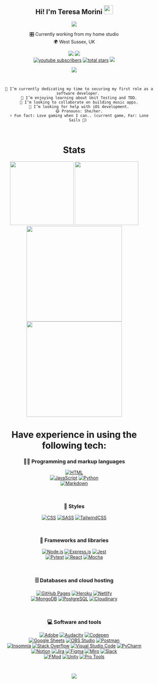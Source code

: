 <h2 align="center">
Hi! I'm Teresa Morini <img src="https://media.giphy.com/media/hvRJCLFzcasrR4ia7z/giphy.gif" width="28">
</h2>
  
<!-- Typing SVG by DenverCoder1 - https://github.com/DenverCoder1/readme-typing-svg -->
<div align="center">
  <img src="https://readme-typing-svg.herokuapp.com?color=6341F7&lines=Junior+Software+Developer+;Based+in+the+UK+%F0%9F%87%AC%F0%9F%87%A7&center=true&width=440&height=45&color=f75c7e&vCenter=true&size=22"
</div>

 🎛 Currently working from my home studio<br>
 🌍 West Sussex, UK 


<!-- Social icons section -->
<!-- <p align="center">
  <a href="https://www.youtube.com/c/teresamorini"><img width="32px" alt="Youtube" title="Youtube" src="https://i.imgur.com/qiXu7b2.png"></a>
  &#8287;&#8287;&#8287;&#8287;&#8287;
  <a href="https://www.codewars.com/users/tjmcodes" alt="Dev Pro Tips Discussion & Support Server"><img width="40px" src="https://i.ibb.co/7NPNwRq/codewars.jpg" alt="codewars"></a>
  &#8287;&#8287;&#8287;&#8287;&#8287;
  <a href="https://tmsd.itch.io/"><img width="32px" alt="itch.io" title="Island Girl" src="https://i.ibb.co/fqrHCxR/Itchio.png" alt="Itchio"/></a>
</p>
 -->
  


<!-- Social badges section -->
<p align="center">
  
 <a href="https://tjmcodes.github.io" target="_blank">
    <img src="https://img.shields.io/badge/-portfolio-magenta?style=for-the-badge&logo=Blackberry&logoColor=black"></a>
 <a href="https://www.github.com/tjmcodes/" target="_blank">
    <img src="https://img.shields.io/badge/-github-junglegreen?style=for-the-badge&logo=GitHub&logoColor=black"></a>
<br>

 <a href="https://www.youtube.com/c/teresamorini?sub_confirmation=1">
    <img alt="youtube subscribers" title="Subscribe to my YouTube channel" src="https://custom-icon-badges.herokuapp.com/youtube/channel/subscribers/UCZwzVpDT9XioSevj2pCHJgw?color=%23E05D44&label=youtube&logo=video&logoColor=white&style=for-the-badge&labelColor=CE4630"></a>
  <a href="https://github.com/tjmcodes?tab=repositories&sort=stargazers">
    <img alt="total stars" title="Total stars on GitHub" src="https://custom-icon-badges.herokuapp.com/github/stars/tjmcodes?color=55960c&style=for-the-badge&labelColor=488207&logo=star"/></a>
 <a href="https://linkedin.com/in/teresamorini">
<img src="https://img.shields.io/badge/LinkedIn-0077B5?style=for-the-badge&logo=linkedin&logoColor=white"></a>

  
  
  ![](https://visitor-badge.glitch.me/badge?page_id=tjmcodes.tjmcodes)
</p>

</br>
  
<div align="center">
  <ul>

     🔭 I’m currently dedicating my time to securing my first role as a software developer.
     🌱 I’m enjoying learning about Unit Testing and TDD.
     👯 I’m looking to collaborate on building music apps.
     🤔 I’m looking for help with iOS development.
     😄 Pronouns: She/her.
     ⚡ Fun fact: Love gaming when I can.. (current game, Far: Lone Sails 🚂)

  </ul>
 </div>
<br>

<div align="center">

<!-- Stats -->
  
# Stats

<img height="200em" src="https://activity-graph.herokuapp.com/graph?username=tjmcodes&theme=vue-dark">


<img height="200em" src="https://github-readme-stats.vercel.app/api/top-langs/?username=tjmcodes&theme=vue-dark&custom_title=Languages">
<img height="300em" src="https://wakatime.com/share/@tjmcodes/44fbacc0-c769-4f2b-8b8f-a6810a9cb4b8.svg"></img> 
<img height="300em" src="https://wakatime.com/share/@tjmcodes/67afd786-d7bb-4887-b90e-dbb2057e3726.svg"></img> 
</br>

# Have experience in using the following tech: 

### 👨‍💻 Programming and markup languages

<p>
    <a href="https://github.com/search?q=user%tjmcodes+language%3Ahtml"><img alt="HTML" src="https://img.shields.io/badge/HTML-E34F26.svg?logo=html5&logoColor=white"></a>
    </br>
    <a href="https://github.com/search?q=user%tjmcodes+language%3Ajavascript"><img alt="JavaScript" src="https://img.shields.io/badge/JavaScript-F7DF1E.svg?logo=javascript&logoColor=black"></a>
    <a href="https://github.com/search?q=user%tjmcodes+language%3Apython"><img alt="Python" src="https://img.shields.io/badge/Python-14354C.svg?logo=python&logoColor=white"></a>
    </br>
    <a href="https://github.com/search?q=user%tjmcodes+language%3Amarkdown"><img alt="Markdown" src="https://img.shields.io/badge/Markdown-000000.svg?logo=markdown&logoColor=white"></a> 
    
</p>

</br>

### 🎨 Styles

<p>
  <a href="https://github.com/search?q=user%tjmcodes+language%3Acss"><img alt="CSS" src="https://img.shields.io/badge/CSS-1572B6.svg?logo=css3&logoColor=white"></a>
  <a href="https://github.com/search?q=user%tjmcodes+language%3Asass"><img alt="SASS" src="https://img.shields.io/badge/Sass-hotpink.svg?logo=SASS&logoColor=white"></a>
  <a href="https://github.com/search?q=user%tjmcodes+language%3Atailwindcss"><img alt="TailwindCSS" src="https://img.shields.io/badge/TailwindCSS-06B6D4.svg?logo=TailwindCSS&logoColor=white"></a>
 
</p>

</br>
  
### 🧰 Frameworks and libraries

<p>
  <a href="https://github.com/search?q=user%tjmcodes+language%3Ajavascript"><img alt="Node.js" src="https://img.shields.io/badge/Node.js-43853D.svg?logo=node.js&logoColor=white"></a> 
  <a href="#"><img alt="Express.js" src="https://img.shields.io/badge/Express.js-404d59.svg?logo=express&logoColor=white"></a>
  <a href="#"><img alt="Jest" src="https://img.shields.io/badge/Jest-C21325.svg?logo=jest&logoColor=white"></a>
  </br>
  <a href="#"><img alt="Pytest" src="https://img.shields.io/badge/Pytest-0A9EDC.svg?logo=pytest&logoColor=white"></a>
  <a href="#"><img alt="React" src="https://img.shields.io/badge/React-20232a.svg?logo=react&logoColor=%2361DAFB"></a>   
  <a href="#"><img alt="Mocha" src="https://img.shields.io/badge/Mocha-866344.svg?logo=mocha&logoColor=white"></a>
 
</p>

</br>

### 🗄️ Databases and cloud hosting

<p>
    <a href="#"><img alt="GitHub Pages" src="https://img.shields.io/badge/GitHub%20Pages-327FC7.svg?logo=github&logoColor=white"></a>
    <a href="#"><img alt="Heroku" src="https://img.shields.io/badge/Heroku-430098.svg?logo=heroku&logoColor=white"></a>
    <a href="#"><img alt="Netlify" src="https://img.shields.io/badge/Netlify-white.svg?logo=netlify&logoColor=#32B4B9"></a>
    </br>
    <a href="#"><img alt="MongoDB" src ="https://img.shields.io/badge/MongoDB-4ea94b.svg?logo=mongodb&logoColor=white"></a>
    <a href="#"><img alt="PostgreSQL" src ="https://img.shields.io/badge/PostgreSQL-316192.svg?logo=postgresql&logoColor=white"></a>
    <a href="#"><img alt="Cloudinary" src ="https://img.shields.io/badge/Cloudinary-F2F2F2?logo=cloudinary&logoColor=white"></a>
</p>

</br>

### 💻 Software and tools

<p>
    <a href="#"><img alt="Adobe" src="https://img.shields.io/badge/Adobe-FF0000.svg?logo=adobe&logoColor=white"></a>
    <a href="#"><img alt="Audacity" src="https://img.shields.io/badge/-Audacity-0000CC?logo=audacity&logoColor=white"></a>
    <a href="#"><img alt="Codepen" src="https://img.shields.io/badge/Codepen-000000.svg?logo=codepen&logoColor=white"></a>
    </br>
    <a href="#"><img alt="Google Sheets" src="https://img.shields.io/badge/Google%20Sheets-34A853.svg?logo=google%20sheets&logoColor=white"></a>
    <a href="#"><img alt="OBS Studio" src="https://img.shields.io/badge/-OBS%20Studio-302E31?logo=obs-studio&logoColor=white"></a>
    <a href="#"><img alt="Postman" src="https://img.shields.io/badge/Postman-FF6C37?logo=postman&logoColor=white"></a>
    </br>
    <a href="#"><img alt="Insomnia" src="https://img.shields.io/badge/Insomnia-FFFFFF?logo=insomnia&logoColor=blueviolet"></a>
    <a href="#"><img alt="Stack Overflow" src="https://img.shields.io/badge/-Stack%20Overflow-FE7A16?logo=stack-overflow&logoColor=white"></a>
    <a href="#"><img alt="Visual Studio Code" src="https://img.shields.io/badge/Visual%20Studio%20Code-0078d7.svg?logo=visual-studio-code&logoColor=white"></a>
    <a href="#"><img alt="PyCharm" src="https://img.shields.io/badge/PyCharm-000000.svg?logo=pycharm&logoColor=white"></a>
    </br>
    <a href="#"><img alt="Notion" src="https://img.shields.io/badge/Notion-010101.svg?logo=notion&logoColor=white"></a>
    <a href="#"><img alt="Jira" src="https://img.shields.io/badge/Jira-2584FF.svg?logo=jira&logoColor=white"></a>
    <a href="#"><img alt="Figma" src="https://img.shields.io/badge/Figma-F24E1E.svg?logo=figma&logoColor=white"></a>
    <a href="#"><img alt="Miro" src="https://img.shields.io/badge/Miro-F6C904?logo=miro&logoColor=#F6C904"></a>
    <a href="#"><img alt="Slack" src="https://img.shields.io/badge/Slack-blueviolet?logo=slack&logoColor=FFFFFF"></a>
    </br>
    <a href="#"><img alt="FMod" src="https://img.shields.io/badge/FMod-000000?logo=fmod&logoColor=FFFFFF"></a>
    <a href="#"><img alt="Unity" src="https://img.shields.io/badge/Unity-FFFFFF?logo=Unity&logoColor=000000"></a>
    <a href="#"><img alt="Pro Tools" src="https://img.shields.io/badge/Pro-Tools-7ACB10?logo=Pro-Tools&logoColor=white"></a>
    
</p>


</br>

![](https://visitor-badge.glitch.me/badge?page_id=tjmcodes.tjmcodes)

</div>
